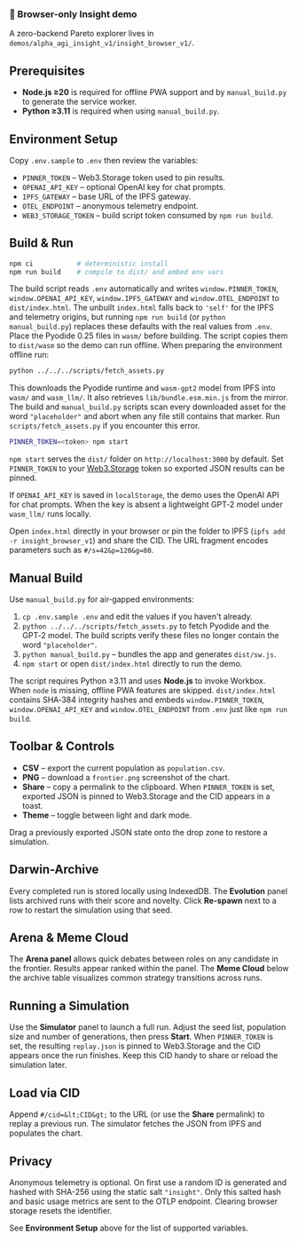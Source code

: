 ### 🔬 Browser-only Insight demo
A zero-backend Pareto explorer lives in
`demos/alpha_agi_insight_v1/insight_browser_v1/`.

## Prerequisites
- **Node.js ≥20** is required for offline PWA support and by `manual_build.py`
  to generate the service worker.
- **Python ≥3.11** is required when using `manual_build.py`.

## Environment Setup
Copy `.env.sample` to `.env` then review the variables:

- `PINNER_TOKEN` – Web3.Storage token used to pin results.
- `OPENAI_API_KEY` – optional OpenAI key for chat prompts.
- `IPFS_GATEWAY` – base URL of the IPFS gateway.
- `OTEL_ENDPOINT` – anonymous telemetry endpoint.
- `WEB3_STORAGE_TOKEN` – build script token consumed by `npm run build`.

## Build & Run
```bash
npm ci           # deterministic install
npm run build    # compile to dist/ and embed env vars
```
The build script reads `.env` automatically and writes
`window.PINNER_TOKEN`, `window.OPENAI_API_KEY`, `window.IPFS_GATEWAY` and
`window.OTEL_ENDPOINT` to `dist/index.html`.
The unbuilt `index.html` falls back to `'self'` for the IPFS and telemetry
origins, but running `npm run build` (or `python manual_build.py`) replaces
these defaults with the real values from `.env`.
Place the Pyodide 0.25 files in `wasm/` before building. The script copies them
to `dist/wasm` so the demo can run offline. When preparing the environment
offline run:

```bash
python ../../../scripts/fetch_assets.py
```

This downloads the Pyodide runtime and `wasm-gpt2` model from IPFS into
`wasm/` and `wasm_llm/`.
It also retrieves `lib/bundle.esm.min.js` from the mirror. The build and
`manual_build.py` scripts scan every downloaded asset for the word
`"placeholder"` and abort when any file still contains that marker.
Run `scripts/fetch_assets.py` if you encounter this error.
```bash
PINNER_TOKEN=<token> npm start
```
`npm start` serves the `dist/` folder on `http://localhost:3000` by default.
Set `PINNER_TOKEN` to your [Web3.Storage](https://web3.storage/) token so
exported JSON results can be pinned.

If `OPENAI_API_KEY` is saved in `localStorage`, the demo uses the OpenAI API for
chat prompts. When the key is absent a lightweight GPT‑2 model under
`wasm_llm/` runs locally.

Open `index.html` directly in your browser or pin the folder to IPFS
(`ipfs add -r insight_browser_v1`) and share the CID.
The URL fragment encodes parameters such as `#/s=42&p=120&g=80`.

## Manual Build
Use `manual_build.py` for air‑gapped environments:

1. `cp .env.sample .env` and edit the values if you haven't already.
2. `python ../../../scripts/fetch_assets.py` to fetch Pyodide and the GPT‑2 model.
   The build scripts verify these files no longer contain the word `"placeholder"`.
3. `python manual_build.py` – bundles the app and generates `dist/sw.js`.
4. `npm start` or open `dist/index.html` directly to run the demo.

The script requires Python ≥3.11 and uses **Node.js** to invoke Workbox. When
`node` is missing, offline PWA features are skipped. `dist/index.html` contains
SHA‑384 integrity hashes and embeds `window.PINNER_TOKEN`, `window.OPENAI_API_KEY`
and `window.OTEL_ENDPOINT` from `.env` just like `npm run build`.

## Toolbar & Controls
- **CSV** – export the current population as `population.csv`.
- **PNG** – download a `frontier.png` screenshot of the chart.
- **Share** – copy a permalink to the clipboard. When `PINNER_TOKEN` is set,
  exported JSON is pinned to Web3.Storage and the CID appears in a toast.
- **Theme** – toggle between light and dark mode.

Drag a previously exported JSON state onto the drop zone to restore a
simulation.

## Darwin-Archive
Every completed run is stored locally using IndexedDB. The **Evolution** panel
lists archived runs with their score and novelty. Click **Re-spawn** next to a
row to restart the simulation using that seed.

## Arena & Meme Cloud
The **Arena panel** allows quick debates between roles on any candidate in the
frontier. Results appear ranked within the panel. The **Meme Cloud** below the
archive table visualizes common strategy transitions across runs.

## Running a Simulation
Use the **Simulator** panel to launch a full run. Adjust the seed list, population
size and number of generations, then press **Start**. When `PINNER_TOKEN` is set,
the resulting `replay.json` is pinned to Web3.Storage and the CID appears once
the run finishes. Keep this CID handy to share or reload the simulation later.

## Load via CID
Append `#/cid=&lt;CID&gt;` to the URL (or use the **Share** permalink) to replay a
previous run. The simulator fetches the JSON from IPFS and populates the chart.

## Privacy
Anonymous telemetry is optional. On first use a random ID is generated and
hashed with SHA-256 using the static salt `"insight"`. Only this salted hash and
basic usage metrics are sent to the OTLP endpoint. Clearing browser storage
resets the identifier.

See **Environment Setup** above for the list of supported variables.

